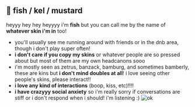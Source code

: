 ## 🍔 fish / kel / mustard
heyyy hey hey heyyyy i'm **fish** but you can call me by the name of **whatever skin i'm in** too!
- you'll usually see me running around with friends or in the dnb area, though i don't play super often!
- **i don't care if you copy my skins** or whatever people are so pressed about but most of them are my own headcanons sooo
- i'm mostly seen as zetrus, banzack, bamburg, and sometimes bamberly, these are kins but **i don't mind doubles at all**! i love seeing other people's skins, please interact!!
- **i love any kind of interactions** (boop, kiss, etc)!!!!
- **i have crazyyy social anxiety** so i'm really sorry if conversations are stiff or i don't respond when i should! i'm listening :)
![ok](https://m.gjcdn.net/fireside-post-image/1400/13674411-xe3ruefb-v4.webp)

